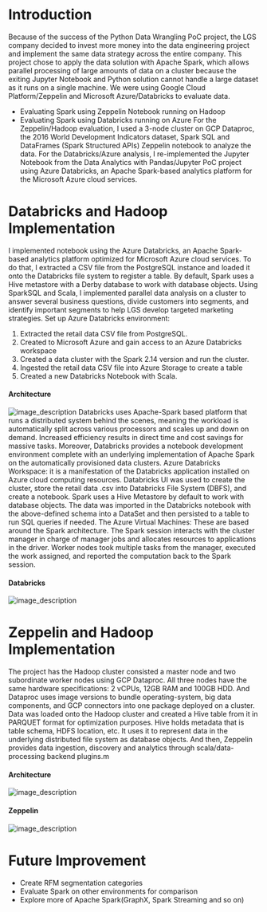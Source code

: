 # Introduction
Because of the success of the Python Data Wrangling PoC project, the LGS company decided to invest more money into the data engineering project and implement the same data strategy across the entire company. This project chose to apply the data solution with Apache Spark, which allows parallel processing of large amounts of data on a cluster because the exiting Jupyter Notebook and Python solution cannot handle a large dataset as it runs on a single machine. We were using Google Cloud Platform/Zeppelin and Microsoft Azure/Databricks to evaluate data.
-   Evaluating Spark using Zeppelin Notebook running on Hadoop
-   Evaluating Spark using Databricks running on Azure
For the Zeppelin/Hadoop evaluation, I used a 3-node cluster on GCP Dataproc, the 2016 World Development Indicators dataset, Spark SQL and DataFrames (Spark Structured APIs) Zeppelin notebook to analyze the data. For the Databricks/Azure analysis, I re-implemented the Jupyter Notebook from the Data Analytics with Pandas/Jupyter PoC project using Azure Databricks, an Apache Spark-based analytics platform for the Microsoft Azure cloud services.

# Databricks and Hadoop Implementation
I implemented notebook using the Azure Databricks, an Apache Spark-based analytics platform optimized for Microsoft Azure cloud services. To do that, I extracted a CSV file from the PostgreSQL instance and loaded it onto the Databricks file system to register a table. By default, Spark uses a Hive metastore with a Derby database to work with database objects. Using SparkSQL and Scala, I implemented parallel data analysis on a cluster to answer several business questions, divide customers into segments, and identify important segments to help LGS develop targeted marketing strategies.
Set up Azure Databricks environment:
1. Extracted the retail data CSV file from PostgreSQL.
2. Created to Microsoft Azure and gain access to an Azure Databricks workspace
3. Created a data cluster with the Spark 2.14 version and run the cluster.
4. Ingested the retail data CSV file into Azure Storage to create a table
5. Created a new Databricks Notebook with Scala.
#### Architecture
![image_description](assets/Azure.png)
Databricks uses Apache-Spark based platform that runs a distributed system behind the scenes, meaning the workload is automatically split across various processors and scales up and down on demand. Increased efficiency results in direct time and cost savings for massive tasks. Moreover, Databricks provides a notebook development environment complete with an underlying implementation of Apache Spark on the automatically provisioned data clusters. 
Azure Databricks Workspace: it is a manifestation of the Databricks application installed on Azure cloud computing resources. Databricks UI was used to create the cluster, store the retail data .csv into Databricks File System (DBFS), and create a notebook. Spark uses a Hive Metastore by default to work with database objects. The data was imported in the Databricks notebook with the above-defined schema into a DataSet and then persisted to a table to run SQL queries if needed.
The Azure Virtual Machines: These are based around the Spark architecture. The Spark session interacts with the cluster manager in charge of manager jobs and allocates resources to applications in the driver. Worker nodes took multiple tasks from the manager, executed the work assigned, and reported the computation back to the Spark session.
#### Databricks
![image_description](assets/Retail_Data_Spark.png)

# Zeppelin and Hadoop Implementation
The project has the Hadoop cluster consisted a master node and two subordinate worker nodes using GCP Dataproc. All three nodes have the same hardware specifications: 2 vCPUs, 12GB RAM and 100GB HDD. And Dataproc uses image versions to bundle operating-system, big data components, and GCP connectors into one package deployed on a cluster. Data was loaded onto the Hadoop cluster and created a Hive table from it in PARQUET format for optimization purposes. Hive holds metadata that is table schema, HDFS location, etc. It uses it to represent data in the underlying distributed file system as database objects. And then, Zeppelin provides data ingestion, discovery and analytics through scala/data-processing backend plugins.m
#### Architecture
![image_description](assets/hadoop_cluster.png)
#### Zeppelin
![image_description](assets/sparkDataframe.png)

# Future Improvement
- Create RFM segmentation categories
- Evaluate Spark on other environments for comparison
- Explore more of Apache Spark(GraphX, Spark Streaming and so on)
